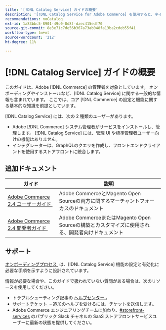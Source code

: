 ```yaml
---
title: '[!DNL Catalog Service] ガイドの概要'
description: '[!DNL Catalog Service for Adobe Commerce] を使用すると、ネイティブの Adobe Commerce GraphQL のクエリよりも迅速に商品表示ページと商品リストページのコンテンツを取得できます。'
recommendations: noCatalog
exl-id: 1a83bbc5-8901-49c0-8d8f-daec415edf70
source-git-commit: 8e3e71c7de56b367a73ab048fa13ba2cdeb55f41
workflow-type: tm+mt
source-wordcount: '212'
ht-degree: 11%

---
```


# [!DNL Catalog Service] ガイドの概要

このガイドは、Adobe [!DNL Commerce] の管理者を対象としています。 オンボーディングやインストールなど、[!DNL Catalog Service] に関する一般的な情報も含まれています。 ここでは、コア [!DNL Commerce] の設定と機能に関する基本的な知識を前提としています。

[!DNL Catalog Service] には、次の 2 種類のユーザーがあります。

* Adobe [!DNL Commerce] システム管理者がサービスをインストールし、管理します。 [!DNL Catalog Service] には、管理 UI や標準管理者ユーザー向けの機能はありません。
* インテグレーターは、GraphQLのクエリを作成し、フロントエンドクライアントを使用するストアフロントに統合します。

## 追加ドキュメント

| ガイド | 説明 |
|------ | ----------- |
| [Adobe Commerce 2.4 ユーザーガイド &#x200B;](https://experienceleague.adobe.com/docs/commerce.html?lang=ja) | Adobe CommerceとMagento Open Sourceの両方に関するマーチャントフォーカスのドキュメント |
| [Adobe Commerce 2.4 開発者ガイド &#x200B;](https://developer.adobe.com/commerce/docs) | Adobe CommerceまたはMagento Open Sourceの構築とカスタマイズに使用される、開発者向けドキュメント |

## サポート

[&#x200B; オンボーディングプロセス &#x200B;](https://experienceleague.adobe.com/docs/commerce/catalog-service/installation.html?lang=ja) は、[!DNL Catalog Service] 機能の設定と有効化に必要な手順を示すように設計されています。

情報が必要な場合や、このガイドで扱われていない質問がある場合は、次のリソースを使用してください。

* トラブルシューティング記事の [&#x200B; ヘルプセンター &#x200B;](https://experienceleague.adobe.com/docs/commerce-knowledge-base/kb/overview.html?lang=ja)。
* [&#x200B; サポートチケット &#x200B;](https://experienceleague.adobe.com/docs/commerce-knowledge-base/kb/help-center-guide/magento-help-center-user-guide.html?lang=ja#submit-ticket) – 追加のヘルプを受けるには、チケットを送信します。
* Adobe Commerce エンジニアリングチームに加わり、[#storefront-services](https://magentocommeng.slack.com/archives/C03HVPG8RS4) のパブリック Slack チャネルの SaaS ストアフロントサービスユーザーに最新の状態を提供してください。
